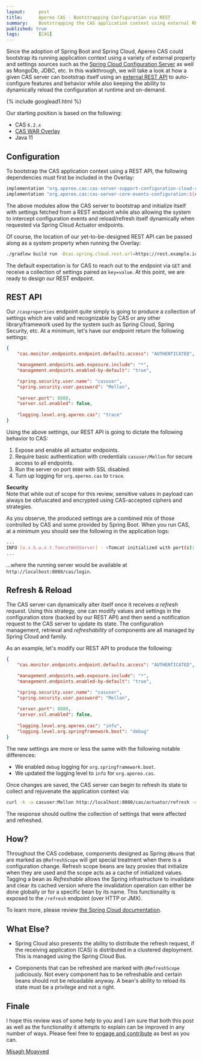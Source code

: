 ```yaml
---
layout:     post
title:      Apereo CAS - Bootstrapping Configuration via REST
summary:    Bootstrapping the CAS application context using external REST APIs, while taking advantage of Spring Cloud's ability to dynamically refresh and reload settings.
published: true
tags:       [CAS]
---
```


Since the adoption of Spring Boot and Spring Cloud, Apereo CAS could bootstrap its running application context using a variety of external property and settings sources such as the [Spring Cloud Configuration Server](https://apereo.github.io/cas/6.2.x/configuration/Configuration-Server-Management.html) as well as MongoDb, JDBC, etc. In this walkthrough, we will take a look at how a given CAS server can bootstrap itself using an [external REST API](https://apereo.github.io/cas/6.2.x/configuration/Configuration-Server-Management.html#rest) to auto-configure features and behavior while also keeping the ability to dynamically reload the configuration at runtime and on-demand.

{% include googlead1.html  %}

Our starting position is based on the following:

- CAS `6.2.x`
- [CAS WAR Overlay](https://github.com/apereo/cas-overlay-template)
- Java 11

## Configuration

To bootstrap the CAS application context using a REST API, the following dependencies must first be included in the Overlay:

```groovy
implementation "org.apereo.cas:cas-server-support-configuration-cloud-rest:${casServerVersion}"
implementation "org.apereo.cas:cas-server-core-events-configuration:${casServerVersion}"
```

The above modules allow the CAS server to bootstrap and initialize itself with settings fetched from a REST endpoint while also allowing the system to intercept configuration events and reload/refresh itself dynamically when requested via Spring Cloud Actuator endpoints.

Of course, the location of our yet-to-be-designed REST API can be passed along as a system property when running the Overlay:

```bash
./gradlew build run -Dcas.spring.cloud.rest.url=https://rest.example.io/casproperties
```

The default expectation is for CAS to reach out to the endpoint via `GET` and receive a collection of settings paired as `key=value`. At this point, we are ready to design our REST endpoint.

## REST API

Our `/casproperties` endpoint quite simply is going to produce a collection of settings which are valid and recognizable by CAS or any other library/framework used by the system such as Spring Cloud, Spring Security, etc. At a minimum, let's have our endpoint return the following settings:

```json
{
    "cas.monitor.endpoints.endpoint.defaults.access": "AUTHENTICATED",

    "management.endpoints.web.exposure.include": "*", 
    "management.endpoints.enabled-by-default": "true",

    "spring.security.user.name": "casuser",
    "spring.security.user.password": "Mellon",
    
    "server.port": 8080,
    "server.ssl.enabled": false,
    
    "logging.level.org.apereo.cas": "trace"
}
```

Using the above settings, our REST API is going to dictate the following behavior to CAS:

1. Expose and enable all actuator endpoints.
2. Require basic authentication with credentials `casuser/Mellon` for secure access to all endpoints.
3. Run the server on port `8080` with SSL disabled.
4. Turn up logging for `org.apereo.cas` to `trace`.

<div class="alert alert-info">
<strong>Security</strong><br/>Note that while out of scope for this review, sensitive values in payload can always be obfuscated and encrypted using CAS-accepted ciphers and strategies.
</div>

As you observe, the produced settings are a combined mix of those controlled by CAS and some provided by Spring Boot. When you run CAS, at a minimum you should see the following in the application logs:

```bash
...
INFO [o.s.b.w.e.t.TomcatWebServer] - <Tomcat initialized with port(s): 8080 (http)>
...
```

...where the running server would be available at `http://localhost:8080/cas/login`.

## Refresh & Reload

The CAS server can dynamically alter itself once it receives *a refresh request*. Using this strategy, one can modify values and settings in the configuration store (backed by our REST API) and then send a notification request to the CAS server to update its state. The configuration management, retrieval and *refreshability* of components are all managed by Spring Cloud and family.

As an example, let's modify our REST API to produce the following:

```json
{
    "cas.monitor.endpoints.endpoint.defaults.access": "AUTHENTICATED",

    "management.endpoints.web.exposure.include": "*", 
    "management.endpoints.enabled-by-default": "true",

    "spring.security.user.name": "casuser",
    "spring.security.user.password": "Mellon",
    
    "server.port": 8080,
    "server.ssl.enabled": false,
    
    "logging.level.org.apereo.cas": "info",
    "logging.level.org.springframework.boot": "debug"
}
```

The new settings are more or less the same with the following notable differences:

- We enabled `debug` logging for `org.springframework.boot`.
- We updated the logging level to `info` for `org.apereo.cas`.

Once changes are saved, the CAS server can begin to refresh its state to collect and rejuvenate the application context via:

```bash
curl -k -u casuser:Mellon http://localhost:8080/cas/actuator/refresh -d {} -H "Content-Type: application/json"
```

The response should outline the collection of settings that were affected and refreshed.

## How?

Throughout the CAS codebase, components designed as Spring `@Bean`s that are marked as `@RefreshScope` will get special treatment when there is a configuration change. Refresh scope beans are lazy proxies that initialize when they are used and the scope acts as a cache of initialized values. Tagging a bean as *Refreshable* allows the Spring infrastructure to invalidate and clear its cached version where the invalidation operation can either be done globally or for a specific bean by its name. This functionality is exposed to the `/refresh` endpoint (over HTTP or JMX). 

To learn more, please review [the Spring Cloud documentation](https://cloud.spring.io/spring-cloud-static/spring-cloud.html#_refresh_scope).

## What Else?

- Spring Cloud also presents the ability to distribute the refresh request, if the receiving application (CAS) is distributed in a clustered deployment. This is managed using the Spring Cloud Bus.

- Components that can be refreshed are marked with `@RefreshScope` judiciously. Not every component has to be refreshable and certain beans should not be reloadable anyway. A bean's ability to reload its state must be a privilege and not a right. 

## Finale

I hope this review was of some help to you and I am sure that both this post as well as the functionality it attempts to explain can be improved in any number of ways. Please feel free to [engage and contribute](https://apereo.github.io/cas/developer/Contributor-Guidelines.html) as best as you can.

[Misagh Moayyed](https://fawnoos.com)